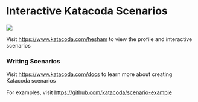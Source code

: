 # Interactive Katacoda Scenarios

[![](http://shields.katacoda.com/katacoda/hesham/count.svg)](https://www.katacoda.com/hesham "Get your profile on Katacoda.com")

Visit https://www.katacoda.com/hesham to view the profile and interactive scenarios

### Writing Scenarios
Visit https://www.katacoda.com/docs to learn more about creating Katacoda scenarios

For examples, visit https://github.com/katacoda/scenario-example
